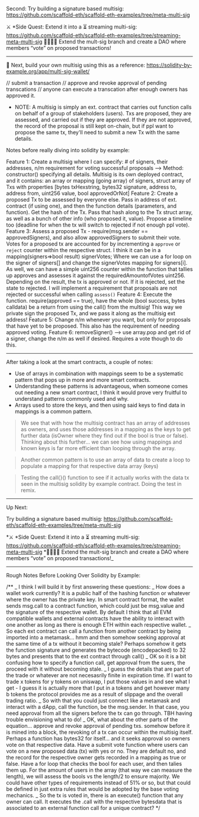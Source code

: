 Second: Try building a signature based multisig: https://github.com/scaffold-eth/scaffold-eth-examples/tree/meta-multi-sig

⚔️ \*Side Quest: Extend it into a ⏳ streaming multi-sig: https://github.com/scaffold-eth/scaffold-eth-examples/tree/streaming-meta-multi-sig
👩‍👩‍👧‍👧 Extend the mult-sig branch and create a DAO where members “vote” on proposed transactions!

---

👛 Next, build your own multisig using this as a reference: https://solidity-by-example.org/app/multi-sig-wallet/

// submit a transaction
// approve and revoke approval of pending transcations
// anyone can execute a transcation after enough owners has approved it.

- NOTE: A multisig is simply an ext. contract that carries out function calls on behalf of a group of stakeholders (users). Txs are proposed, they are assessed, and carried out if they are approved. If they are not approved, the record of the proposal is still kept on-chain, but if ppl want to propose the same tx, they'll need to submit a new Tx with the same details.

Notes before really diving into solidity by example:

Feature 1: Create a multisig where I can specify: # of signers, their addresses, n/m requirement for voting successful proposals --> Method: constructor() specifying all details. Multisig is its own deployed contract, and it contains: an array or mapping (going array) of signers, struct array of Txs with properties [bytes txHexstring, bytes32 signature, address to, address from, uint256 value, bool approvedOrNot]
Feature 2: Create a proposed Tx to be assessed by everyone else. Pass in address of ext. contract (if using one), and then the function details (parameters, and function). Get the hash of the Tx. Pass that hash along to the Tx struct array, as well as a bunch of other info (who proposed it, value). Propose a timeline too (deadline for when the tx will switch to rejected if not enough ppl vote).
Feature 3: Assess a proposed Tx - require(msg.sender == approvedSigners), and also allow approvedSigners to submit their vote. Votes for a proposed tx are accounted for by incrementing a `approve` or `reject` counter within the respective struct. I think it can be in a mapping(signers=>bool result) signerVotes; Where we can use a for loop on the signer of signers[] and change the signerVotes mapping for signers[i]. As well, we can have a simple uint256 counter within the function that tallies up approves and assesses it against the requiredAmountofVotes uint256. Depending on the result, the tx is approved or not. If it is rejected, set the state to rejected. I will implement a requirement that proposals are not rejected or successful when calling `assess()`
Feature 4: Execute the function. require(approved == true), have the whole (bool success, bytes calldata) be a return from using the call() from the multisig! This way we private sign the proposed Tx, and we pass it along as the multisig ext address!
Feature 5: Change n/m whenever you want, but only for proposals that have yet to be proposed. This also has the requirement of needing approved voting.
Feature 6: removeSigner() --> use array.pop and get rid of a signer, change the n/m as well if desired. Requires a vote though to do this.

---

After taking a look at the smart contracts, a couple of notes:

- Use of arrays in combination with mappings seem to be a systematic pattern that pops up in more and more smart contracts.
- Understanding these patterns is advantageous, when someone comes out needing a new smart contract, I think it would prove very fruitful to understand patterns commonly used and why.
- Arrays used to store the keys, and then using said keys to find data in mappings is a common pattern.

> We see that with how the multisig contract has an array of addresses as owners, and uses those addresses in a mapping as the keys to get further data (isOwner where they find out if the bool is true or false). Thinking about this further... we can see how using mappings and known keys is far more efficient than looping through the array.

> Another common pattern is to use an array of data to create a loop to populate a mapping for that respective data array (keys)

> Testing the call{}() function to see if it actually works with the data tx seen in the multisig solidity by example contract. Doing the test in remix.

---

Up Next:

Try building a signature based multisig: https://github.com/scaffold-eth/scaffold-eth-examples/tree/meta-multi-sig

*⚔️ \*Side Quest: Extend it into a ⏳ streaming multi-sig: https://github.com/scaffold-eth/scaffold-eth-examples/tree/streaming-meta-multi-sig
*👩‍👩‍👧‍👧 Extend the mult-sig branch and create a DAO where members “vote” on proposed transactions!\_

---

Rough Notes Before Looking Over Solidity by Example:

/\*\*
_ I think I will build it by first answering these questions:
_ How does a wallet work currently? It is a public half of the hashing function or whatever where the owner has the private key. In smart contract format, the wallet sends msg.call to a contract function, which could just be msg.value and the signature of the respective wallet. By default I think that all EVM compatible wallets and external contracts have the ability to interact with one another as long as there is enough ETH within each respective wallet.
_ So each ext contract can call a function from another contract by being imported into a metamask... hmm and then somehow seeking approval at the same time of a tx without it becoming stale? Perhaps somehow it gets the function signature and generates the bytecode (encodepacked) to 32 bytes and presents that to the ext contract through call()
_ OK so it is a bit confusing how to specify a function call, get approval from the suers, the proceed with it without becoming stale.
_ I guess the details that are part of the trade or whatever are not necesasrily finite in expiration time. If I want to trade x tokens for y tokens on uniswap, I put those values in and see what I get - I guess it is actually more that I put in a tokens and get however many b tokens the protocol provides me as a result of slippage and the overall trading ratio.
_ So with that you could just connect like a metamask and interact with a dApp, call the function, be the msg.sender. In that case, you need approval from all the signers before the tx can go through. TBH having trouble envisioning what to do!
_ OK, what about the other parts of the equation... approve and revoke approval of pending txs. somehow before it is mined into a block, the revoking of a tx can occur within the multisig itself. Perhaps a function has bytes32 for itself... and it seeks approval so owners vote on that respective data. Have a submit vote function where users can vote on a new proposed data (tx) with yes or no. They are default no, and the record for the respective owner gets recorded in a mapping as true or false. Have a for loop that checks the bool for each user, and then talies them up. For the amount of users in the array (that way we can measure the length), we will assess the bools vs the length/2 to ensure majority. We could have other types of requirements instead of 51% or so, but that could be defined in just extra rules that would be adopted by the base voting mechanics.
_ So the tx is voted in, there is an execute() function that any owner can call. It executes the .call with the respective bytesdata that is associated to an external function call for a unique contract?
\*/
